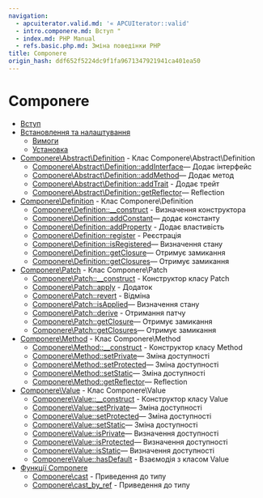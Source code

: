 ```yaml
---
navigation:
  - apcuiterator.valid.md: '« APCUIterator::valid'
  - intro.componere.md: Вступ "
  - index.md: PHP Manual
  - refs.basic.php.md: Зміна поведінки PHP
title: Componere
origin_hash: ddf652f5224dc9f1fa9671347921941ca401ea50
---
```

# Componere

-   [Вступ](intro.componere.md)
-   [Встановлення та налаштування](componere.setup.md)
    -   [Вимоги](componere.requirements.md)
    -   [Установка](componere.installation.md)
-   [Componere\\Abstract\\Definition](class.componere-abstract-definition.md) \- Клас Componere\\Abstract\\Definition
    -   [Componere\\Abstract\\Definition::addInterface](componere-abstract-definition.addinterface.md)— Додає інтерфейс
    -   [Componere\\Abstract\\Definition::addMethod](componere-abstract-definition.addmethod.md)— Додає метод
    -   [Componere\\Abstract\\Definition::addTrait](componere-abstract-definition.addtrait.md) \- Додає трейт
    -   [Componere\\Abstract\\Definition::getReflector](componere-abstract-definition.getreflector.md)— Reflection
-   [Componere\\Definition](class.componere-definition.md) \- Клас Componere\\Definition
    -   [Componere\\Definition::\_\_construct](componere-definition.construct.md) \- Визначення конструктора
    -   [Componere\\Definition::addConstant](componere-definition.addconstant.md)— додає константу
    -   [Componere\\Definition::addProperty](componere-definition.addproperty.md) \- Додає властивість
    -   [Componere\\Definition::register](componere-definition.register.md) \- Реєстрація
    -   [Componere\\Definition::isRegistered](componere-definition.isregistered.md)— Визначення стану
    -   [Componere\\Definition::getClosure](componere-definition.getclosure.md)— Отримує замикання
    -   [Componere\\Definition::getClosures](componere-definition.getclosures.md)— Отримує замикання
-   [Componere\\Patch](class.componere-patch.md) \- Клас Componere\\Patch
    -   [Componere\\Patch::\_\_construct](componere-patch.construct.md) \- Конструктор класу Patch
    -   [Componere\\Patch::apply](componere-patch.apply.md) \- Додаток
    -   [Componere\\Patch::revert](componere-patch.revert.md) \- Відміна
    -   [Componere\\Patch::isApplied](componere-patch.isapplied.md)— Визначення стану
    -   [Componere\\Patch::derive](componere-patch.derive.md) \- Отримання патчу
    -   [Componere\\Patch::getClosure](componere-patch.getclosure.md)— Отримує замикання
    -   [Componere\\Patch::getClosures](componere-patch.getclosures.md)— Отримує замикання
-   [Componere\\Method](class.componere-method.md) \- Клас Componere\\Method
    -   [Componere\\Method::\_\_construct](componere-method.construct.md) \- Конструктор класу Method
    -   [Componere\\Method::setPrivate](componere-method.setprivate.md)— Зміна доступності
    -   [Componere\\Method::setProtected](componere-method.setprotected.md)— Зміна доступності
    -   [Componere\\Method::setStatic](componere-method.setstatic.md)— Зміна доступності
    -   [Componere\\Method::getReflector](componere-method.getreflector.md)— Reflection
-   [Componere\\Value](class.componere-value.md) \- Клас Componere\\Value
    -   [Componere\\Value::\_\_construct](componere-value.construct.md) \- Конструктор класу Value
    -   [Componere\\Value::setPrivate](componere-value.setprivate.md)— Зміна доступності
    -   [Componere\\Value::setProtected](componere-value.setprotected.md)— Зміна доступності
    -   [Componere\\Value::setStatic](componere-value.setstatic.md)— Зміна доступності
    -   [Componere\\Value::isPrivate](componere-value.isprivate.md)— Визначення доступності
    -   [Componere\\Value::isProtected](componere-value.isprotected.md)— Визначення доступності
    -   [Componere\\Value::isStatic](componere-value.isstatic.md)— Визначення доступності
    -   [Componere\\Value::hasDefault](componere-value.hasdefault.md) \- Взаємодія з класом Value
-   [Функції Componere](reference.componere.md)
    -   [Componere\\cast](componere.cast.md) \- Приведення до типу
    -   [Componere\\cast\_by\_ref](componere.cast_by_ref.md) \- Приведення до типу
